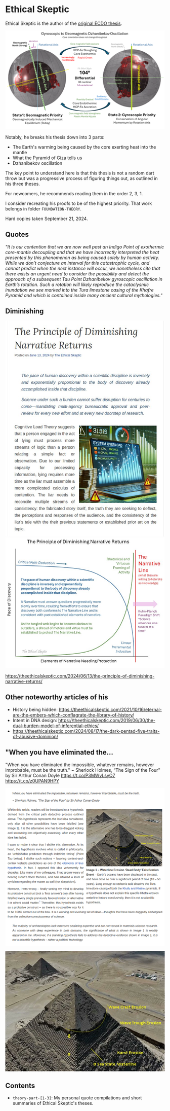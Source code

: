 # Ethical Skeptic

Ethical Skeptic is the author of the [original ECDO thesis](https://theethicalskeptic.com/2024/05/23/master-exothermic-core-mantle-decoupling-dzhanibekov-oscillation-theory/).

![](img/ecdo.webp)

Notably, he breaks his thesis down into 3 parts:
- The Earth's warming being caused by the core exerting heat into the mantle
- What the Pyramid of Giza tells us
- Dzhanibekov oscillation

The key point to understand here is that this thesis is not a random dart throw but was a progressive process of figuring things out, as outlined in his three theses.

For newcomers, he recommends reading them in the order 2, 3, 1.

I consider recreating his proofs to be of the highest priority. That work belongs in folder `FOUNDATION-THEORY`.

Hard copies taken September 21, 2024.

## Quotes

*"It is our contention that we are now well past an Indigo Point of exothermic core-mantle decoupling and that we have incorrectly interpreted the heat presented by this phenomenon as being caused solely by human activity. While we don’t conjecture an interval for this catastrophic cycle, and cannot predict when the next instance will occur, we nonetheless cite that there exists an urgent need to consider the possibility and detect the approach of a subsequent Tau Point Dzhanibekov gyroscopic oscillation in Earth’s rotation. Such a rotation will likely reproduce the cataclysmic inundation we see marked into the Tura limestone casing of the Khafre Pyramid and which is contained inside many ancient cultural mythologies."*

## Diminishing

![](img/diminishing1.jpg)
![](img/diminishing2.jpg)

https://theethicalskeptic.com/2024/06/13/the-principle-of-diminishing-narrative-returns/

## Other noteworthy articles of his

- History being hidden: https://theethicalskeptic.com/2021/10/16/eternal-are-the-embers-which-conflagrate-the-library-of-history/
- Intent in DNA design: https://theethicalskeptic.com/2019/06/30/the-dual-burden-model-of-inferential-ethics/
- https://theethicalskeptic.com/2024/08/17/the-dark-pentad-five-traits-of-abusive-dominion/

## "When you have eliminated the...

"When you have eliminated the impossible, whatever remains, however improbable, must be the truth." ~ Sherlock Holmes, “The Sign of the Four” by Sir Arthur Conan Doyle https://t.co/P3MWyLsyO7 https://t.co/z0UPAN9HPY

![](img/1795416645009092938-GOqZzobWAAAGbcr.png)

![](img/1795416645009092938-GOqZzoRWwAAN1nk.jpg)

## Contents

- `theory-part-[1-3]`: My personal quote compilations and short summaries of Ethical Skeptic's theses.
